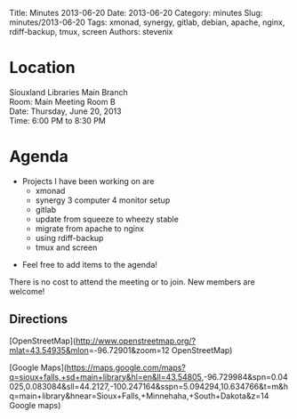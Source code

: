 Title: Minutes 2013-06-20
Date: 2013-06-20 
Category: minutes 
Slug: minutes/2013-06-20
Tags: xmonad, synergy, gitlab, debian, apache, nginx, rdiff-backup, tmux, screen
Authors: stevenix

Location
========

Siouxland Libraries Main Branch  
Room: Main Meeting Room B  
Date: Thursday, June 20, 2013  
Time: 6:00 PM to 8:30 PM  

Agenda
======

<!-- PELICAN_BEGIN_SUMMARY -->
* Projects I have been working on are
  * xmonad
  * synergy 3 computer 4 monitor setup
  * gitlab
  * update from squeeze to wheezy stable
  * migrate from apache to nginx
  * using rdiff-backup
  * tmux and screen
<!-- PELICAN_END_SUMMARY -->

-   Feel free to add items to the agenda!

There is no cost to attend the meeting or to join. New members are
welcome!

Directions
----------

[OpenStreetMap](<http://www.openstreetmap.org/?mlat=43.54935&mlon>=-96.72901&zoom=12
OpenStreetMap)

[Google Maps](<https://maps.google.com/maps?q=sioux+falls,+sd+main+library&hl=en&ll=43.54805>,-96.729984&spn=0.04025,0.083084&sll=44.2127,-100.247164&sspn=5.094294,10.634766&t=m&hq=main+library&hnear=Sioux+Falls,+Minnehaha,+South+Dakota&z=14
Google maps)
